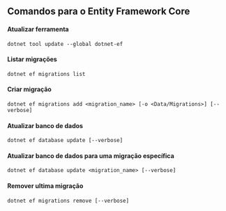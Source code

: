 ## Comandos para o Entity Framework Core

#### Atualizar ferramenta
```
dotnet tool update --global dotnet-ef
```

#### Listar migrações
```
dotnet ef migrations list
```

#### Criar migração
```
dotnet ef migrations add <migration_name> [-o <Data/Migrations>] [--verbose]
```

#### Atualizar banco de dados
```
dotnet ef database update [--verbose]
```

#### Atualizar banco de dados para uma migração específica
```
dotnet ef database update <migration_name> [--verbose]
```

#### Remover ultima migração
```
dotnet ef migrations remove [--verbose]
```

